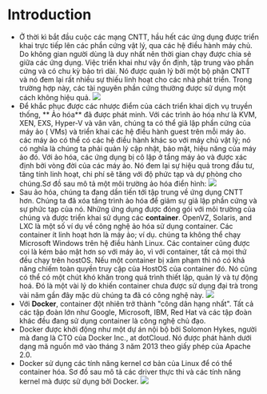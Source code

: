 # Introduction
- Ở thời kì bắt đầu cuộc các mạng CNTT, hầu hết các ứng dụng được triển khai trực tiếp lên các phần cứng vật lý, qua các hệ điều hành máy chủ. Do không gian người dùng là duy nhất nên thời gian chạy được chia sẻ giữa các ứng dụng. Việc triển khai như vậy ổn định, tập trung vào phần cứng và có chu kỳ bảo trì dài. Nó được quản lý bởi một bộ phận CNTT và nó đem lại rất nhiều sự thiếu linh hoạt cho các nhà phát triển. Trong trường hợp này, các tài nguyên phần cứng thường được sử dụng một cách không hiệu quả.
![](http://i.imgur.com/Dh92BrV.png)
- Để khắc phục được các nhược điểm của cách triển khai dịch vụ truyền thống, ** Ảo hóa** đã được phát minh. Với các trình ảo hóa như là KVM, XEN, EXS, Hyper-V và vân vân, chúng ta có thể giả lập phần cứng của máy ảo ( VMs) và triển khai các hệ điều hành guest trên mỗi máy ảo. các máy ảo có thể có các hệ điều hành khác so với máy chủ vật lý; nó có nghĩa là chúng ta phải quản lý cập nhật, bảo mật, hiệu năng của máy ảo đó. Với ảo hóa, các ứng dụng bị cô lập ở tầng máy ảo và được xác định bởi vòng đời của các máy ảo. Nó đem lại sự hiệu quả trong đầu tư, tăng tính linh hoạt, chi phí sẽ tăng với độ phức tạp và dự phòng cho chúng.Sơ đồ sau mô tả một môi trường ảo hóa điển hình:
![](http://i.imgur.com/Y6D2eOB.png)
- Sau ảo hóa, chúng ta đang dần tiến tới tập trung về ứng dụng CNTT hơn. Chúng ta đã xóa tầng trình ảo hóa để giảm sự giả lập phần cứng và sự phức tạp của nó. Những ứng dụng được đóng gói với môi trường của chúng và được triển khai sử dụng các **container**. OpenVZ, Solaris, and LXC là một số ví dụ về công nghệ ảo hóa sử dụng container. Các container ít linh hoạt hơn là máy ảo; ví dụ. chúng ta không thể chạy Microsoft Windows trên hệ điều hành Linux. Các container cũng được coi là kém bảo mật hơn so với máy ảo, vì với container, tất cả mọi thứ đều chạy trên hostOS. Nếu một container bị xâm phạm thì nó có khả năng chiếm toàn quyền truy cập của HostOS của container đó. Nó cũng có thể có một chút khó khăn trong quá trình thiết lập, quản lý và tự động hoá. Đó là một vài lý do khiến container chưa được sử dụng đại trà trong vài năm gần đây mặc dù chúng ta đã có công nghệ này.
![](http://i.imgur.com/jJeycz4.png)
- Với **Docker**, container đột nhiên trở thành "công dân hạng nhất".  Tất cả các tập đoàn lớn như Google, Microsoft, IBM, Red Hat và các tập đoàn khác đều đang sử dụng container là công nghệ chủ đạo.
- Docker được khởi động như một dự án nội bộ bởi Solomon Hykes, người mà đang là CTO của Docker Inc., at dotCloud. Nó được phát hành dưới dạng mã nguồn mở vào tháng 3 năm 2013 theo giấy phép của Apache 2.0.
- Docker sử dụng các tính năng kernel cơ bản của Linux để có thể container hóa. Sơ đồ sau mô tả các driver thực thi và các tính năng kernel mà được sử dụng bởi Docker.
![](http://i.imgur.com/cAyN90F.png)


